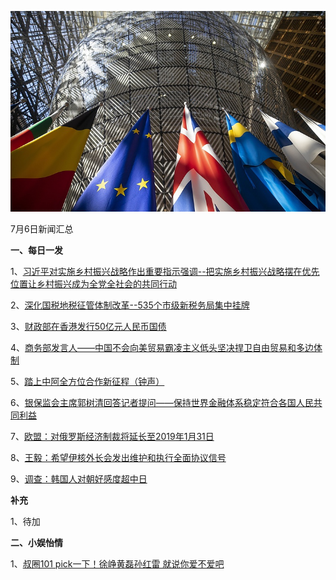 ![07_01](.\07_06.jpg)

7月6日新闻汇总

**一、每日一发**

1、[习近平对实施乡村振兴战略作出重要指示强调--把实施乡村振兴战略摆在优先位置让乡村振兴成为全党全社会的共同行动](http://paper.people.com.cn/rmrb/html/2018-07/06/nw.D110000renmrb_20180706_3-01.htm)

2、[深化国税地税征管体制改革--535个市级新税务局集中挂牌](http://paper.people.com.cn/rmrb/html/2018-07/06/nw.D110000renmrb_20180706_4-02.htm)

3、[财政部在香港发行50亿元人民币国债](http://paper.people.com.cn/rmrb/html/2018-07/06/nw.D110000renmrb_20180706_5-02.htm)

4、[商务部发言人——中国不会向美贸易霸凌主义低头坚决捍卫自由贸易和多边体制](http://paper.people.com.cn/rmrb/html/2018-07/06/nw.D110000renmrb_20180706_4-03.htm)

5、[踏上中阿全方位合作新征程（钟声）](http://paper.people.com.cn/rmrb/html/2018-07/06/nw.D110000renmrb_20180706_2-03.htm)

6、[银保监会主席郭树清回答记者提问——保持世界金融体系稳定符合各国人民共同利益](http://paper.people.com.cn/rmrb/html/2018-07/06/nw.D110000renmrb_20180706_2-09.htm)

7、[欧盟：对俄罗斯经济制裁将延长至2019年1月31日](http://news.163.com/18/0705/22/DM02CQ0I0001875O.html)

8、[王毅：希望伊核外长会发出维护和执行全面协议信号](http://news.163.com/18/0706/04/DM0LMB570001899N.html)

9、[调查：韩国人对朝好感度超中日](http://www.zaobao.com/realtime/world/story20180705-872800)



**补充**

1、待加



**二、小娱怡情**

1、[叔圈101 pick一下！徐峥黄磊孙红雷 就说你爱不爱吧](http://news.67.com/xianchang/2018/07/05/922938.html)